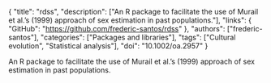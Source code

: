 {
  "title": "rdss",
  "description": ["An R package to facilitate the use of Murail et al.’s (1999) approach of sex estimation in past populations."],
  "links": {
    "GitHub": "https://github.com/frederic-santos/rdss"
  },
  "authors": ["frederic-santos"],
  "categories": ["Packages and libraries"],
  "tags": ["Cultural evolution", "Statistical analysis"],
  "doi": "10.1002/oa.2957"
}

<!-- Generated by csv2md.R – do not edit by hand -->

An R package to facilitate the use of Murail et al.’s (1999) approach of sex estimation in past populations.